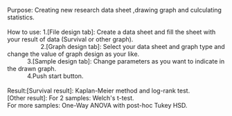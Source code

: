 Purpose: Creating new research data sheet ,drawing graph and culculating statistics.<br><br>
How to use: 1.[File design tab]: Create a data sheet and fill the sheet with your result of data (Survival or other graph).<br>
&emsp;&emsp;&emsp;&emsp;&emsp;&ensp;2.[Graph design tab]: Select your data sheet and graph type and change the value of graph design as your like.<br>
&emsp;&emsp;&emsp;            3.[Sample design tab]: Change parameters as you want to indicate in the drawn graph.<br>
&emsp;&emsp;&emsp;            4.Push start button.<br><br>
Result:[Survival result]: Kaplan-Meier method and log-rank test.<br>
       [Other result]: For 2 samples: Welch's t-test.<br>
                       For more samples: One-Way ANOVA with post-hoc Tukey HSD.

